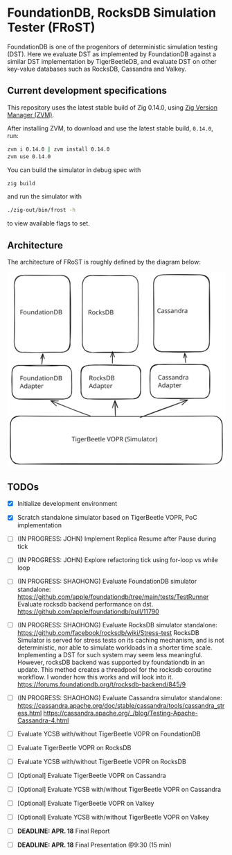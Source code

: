 # FoundationDB, RocksDB Simulation Tester (FRoST)

FoundationDB is one of the progenitors of deterministic simulation testing
(DST). Here we evaluate DST as implemented by FoundationDB against a similar
DST implementation by TigerBeetleDB, and evaluate DST on other key-value
databases such as RocksDB, Cassandra and Valkey.

## Current development specifications

This repository uses the latest stable build of Zig 0.14.0, using
[Zig Version Manager (ZVM)](https://www.zvm.app/).

After installing ZVM, to download and use the latest stable build, `0.14.0`,
run:

```bash
zvm i 0.14.0 | zvm install 0.14.0
zvm use 0.14.0
```

You can build the simulator in debug spec with

```bash
zig build
```

and run the simulator with

```bash
./zig-out/bin/frost -h
```

to view available flags to set.

## Architecture

The architecture of FRoST is roughly defined by the diagram below:

![FRoST Architecture](./docs/assets/architecture.svg)

## TODOs

- [x] Initialize development environment
- [x] Scratch standalone simulator based on TigerBeetle
      VOPR, PoC implementation
- [ ] (IN PROGRESS: JOHN) Implement Replica Resume after Pause during tick
- [ ] (IN PROGRESS: JOHN) Explore refactoring tick using for-loop vs while loop
- [ ] (IN PROGRESS: SHAOHONG) Evaluate FoundationDB simulator standalone:
      https://github.com/apple/foundationdb/tree/main/tests/TestRunner
      Evaluate rocksdb backend performance on dst.
      https://github.com/apple/foundationdb/pull/11790

- [ ] (IN PROGRESS: SHAOHONG) Evaluate RocksDB simulator standalone:
      https://github.com/facebook/rocksdb/wiki/Stress-test 
      RocksDB Simulator is served for stress tests on its caching mechanism, and 
      is not deterministic, nor able to simulate workloads in a shorter time scale. 
      Implementing a DST for such system may seem less meaningful. However, 
      rocksDB backend was supported by foundationdb in an update. This method 
      creates a threadpool for the rocksdb coroutine workflow. I wonder how this
      works and will look into it.
      https://forums.foundationdb.org/t/rocksdb-backend/845/9 
      
- [ ] (IN PROGRESS: SHAOHONG) Evaluate Cassandra simulator standalone:
      https://cassandra.apache.org/doc/stable/cassandra/tools/cassandra_stress.html
      https://cassandra.apache.org/_/blog/Testing-Apache-Cassandra-4.html
      
- [ ] Evaluate YCSB with/without TigerBeetle VOPR on FoundationDB
- [ ] Evaluate TigerBeetle VOPR on RocksDB
- [ ] Evaluate YCSB with/without TigerBeetle VOPR on RocksDB
- [ ] [Optional] Evaluate TigerBeetle VOPR on Cassandra
- [ ] [Optional] Evaluate YCSB with/without TigerBeetle VOPR on Cassandra
- [ ] [Optional] Evaluate TigerBeetle VOPR on Valkey
- [ ] [Optional] Evaluate YCSB with/without TigerBeetle VOPR on Valkey
- [ ] **DEADLINE: APR. 18** Final Report
- [ ] **DEADLINE: APR. 18** Final Presentation @9:30 (15 min)
